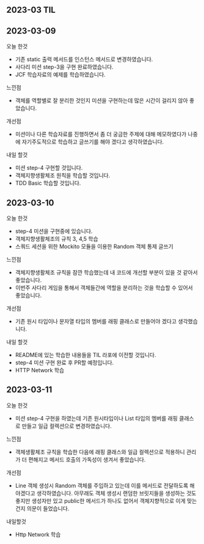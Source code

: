 ## 2023-03 TIL

## 2023-03-09

오늘 한것

- 기존 static 출력 메서드를 인스턴스 메서드로 변경하였습니다.
- 사다리 미션 step-3을 구현 완료하였습니다.
- JCF 학습자료의 예제를 학습하였습니다.

느낀점

- 객체를 역할별로 잘 분리한 것인지 미션을 구현하는데 많은 시간이 걸리지 않아 좋았습니다.

개선점

- 미션이나 다른 학습자료를 진행하면서 좀 더 궁금한 주제에 대해 메모하였다가 나중에 자기주도적으로 학습하고 글쓰기를 해야 겠다고 생각하였습니다.

내일 할것

- 미션 step-4 구현할 것입니다.
- 객체지향생활체조 원칙을 학습할 것입니다.
- TDD Basic 학습할 것입니다.

## 2023-03-10

오늘 한것

- step-4 미션을 구현중에 있습니다.
- 객체지향생활체조의 규칙 3, 4,5 학습
- 스쿼드 세션을 위한 Mockito 모듈을 이용한 Random 객체 통제 글쓰기

느낀점

- 객체지향생활체조 규칙을 잠깐 학습했는데 내 코드에 개선할 부분이 있을 것 같아서 좋았습니다.
- 이번주 사다리 게임을 통해서 객체들간에 역할을 분리하는 것을 학습할 수 있어서 좋았습니다.

개선점

- 기존 원시 타입이나 문자열 타입의 멤버를 래핑 클래스로 만들어야 겠다고 생각했습니다.

내일 할것

- README에 있는 학습한 내용들을 TIL 라포에 이전할 것입니다.
- step-4 미션 구현 완료 후 PR할 예정입니다.
- HTTP Network 학습

## 2023-03-11

오늘 한것

- 미션 step-4 구현을 하였는데 기존 원시타입이나 List 타입의 멤버를 래핑 클래스로 만들고 일급 컬렉션으로 변경하였습니다.

느낀점

- 객체생활체조 규칙을 학습한 다음에 래핑 클래스와 일급 컬렉션으로 적용하니 관리가 더 편해지고 메서드 호출의 가독성이 생겨서 좋았습니다.

개선점

- Line 객체 생성시 Random 객체를 주입하고 있는데 이를 메서드로 전달하도록 해야겠다고 생각하였습니다. 아무래도 객체 생성시 랜덤한 브릿지들을 생성하는 것도 좋지만
  생성자만 있고 public한 메서드가 하나도 없어서 객체지향적으로 이게 맞는건지 의문이 들었습니다.

내일할것

- Http Network 학습
